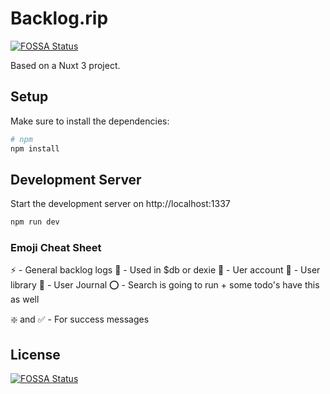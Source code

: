 # Backlog.rip
[![FOSSA Status](https://app.fossa.com/api/projects/git%2Bgithub.com%2Fgsabater%2Fbacklog.rip.svg?type=shield)](https://app.fossa.com/projects/git%2Bgithub.com%2Fgsabater%2Fbacklog.rip?ref=badge_shield)


Based on a Nuxt 3 project.

## Setup

Make sure to install the dependencies:

```bash
# npm
npm install

```

## Development Server

Start the development server on http://localhost:1337

```bash
npm run dev
```

### Emoji Cheat Sheet

⚡ - General backlog logs
💽 - Used in $db or dexie
🥸 - Uer account
🎴 - User library
📜 - User Journal
⭕ - Search is going to run + some todo's have this as well

❇️ and ✅ - For success messages


## License
[![FOSSA Status](https://app.fossa.com/api/projects/git%2Bgithub.com%2Fgsabater%2Fbacklog.rip.svg?type=large)](https://app.fossa.com/projects/git%2Bgithub.com%2Fgsabater%2Fbacklog.rip?ref=badge_large)